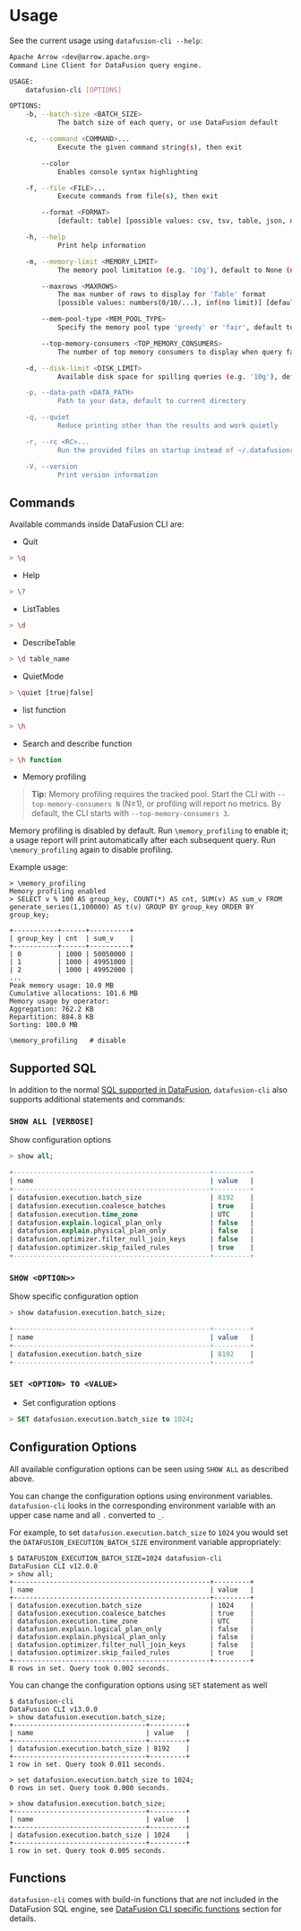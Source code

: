 <!---
  Licensed to the Apache Software Foundation (ASF) under one
  or more contributor license agreements.  See the NOTICE file
  distributed with this work for additional information
  regarding copyright ownership.  The ASF licenses this file
  to you under the Apache License, Version 2.0 (the
  "License"); you may not use this file except in compliance
  with the License.  You may obtain a copy of the License at

    http://www.apache.org/licenses/LICENSE-2.0

  Unless required by applicable law or agreed to in writing,
  software distributed under the License is distributed on an
  "AS IS" BASIS, WITHOUT WARRANTIES OR CONDITIONS OF ANY
  KIND, either express or implied.  See the License for the
  specific language governing permissions and limitations
  under the License.
-->

# Usage

See the current usage using `datafusion-cli --help`:

```bash
Apache Arrow <dev@arrow.apache.org>
Command Line Client for DataFusion query engine.

USAGE:
    datafusion-cli [OPTIONS]

OPTIONS:
    -b, --batch-size <BATCH_SIZE>
            The batch size of each query, or use DataFusion default

    -c, --command <COMMAND>...
            Execute the given command string(s), then exit

        --color
            Enables console syntax highlighting

    -f, --file <FILE>...
            Execute commands from file(s), then exit

        --format <FORMAT>
            [default: table] [possible values: csv, tsv, table, json, nd-json]

    -h, --help
            Print help information

    -m, --memory-limit <MEMORY_LIMIT>
            The memory pool limitation (e.g. '10g'), default to None (no limit)

        --maxrows <MAXROWS>
            The max number of rows to display for 'Table' format
            [possible values: numbers(0/10/...), inf(no limit)] [default: 40]

        --mem-pool-type <MEM_POOL_TYPE>
            Specify the memory pool type 'greedy' or 'fair', default to 'greedy'

        --top-memory-consumers <TOP_MEMORY_CONSUMERS>
            The number of top memory consumers to display when query fails due to memory exhaustion. To disable memory consumer tracking, set this value to 0 [default: 3]

    -d, --disk-limit <DISK_LIMIT>
            Available disk space for spilling queries (e.g. '10g'), default to None (uses DataFusion's default value of '100g')

    -p, --data-path <DATA_PATH>
            Path to your data, default to current directory

    -q, --quiet
            Reduce printing other than the results and work quietly

    -r, --rc <RC>...
            Run the provided files on startup instead of ~/.datafusionrc

    -V, --version
            Print version information
```

## Commands

Available commands inside DataFusion CLI are:

- Quit

```bash
> \q
```

- Help

```bash
> \?
```

- ListTables

```bash
> \d
```

- DescribeTable

```bash
> \d table_name
```

- QuietMode

```bash
> \quiet [true|false]
```

- list function

```bash
> \h
```

- Search and describe function

```bash
> \h function
```

- Memory profiling

> **Tip:** Memory profiling requires the tracked pool. Start the CLI with `--top-memory-consumers N` (N≥1), or profiling will report no metrics. By default, the CLI starts with `--top-memory-consumers 3`.

Memory profiling is disabled by default. Run `\memory_profiling` to enable it; a usage report will print automatically after each subsequent query. Run `\memory_profiling` again to disable profiling.

Example usage:

```text
> \memory_profiling
Memory profiling enabled
> SELECT v % 100 AS group_key, COUNT(*) AS cnt, SUM(v) AS sum_v FROM generate_series(1,100000) AS t(v) GROUP BY group_key ORDER BY group_key;

+-----------+------+----------+
| group_key | cnt  | sum_v    |
+-----------+------+----------+
| 0         | 1000 | 50050000 |
| 1         | 1000 | 49951000 |
| 2         | 1000 | 49952000 |
...
Peak memory usage: 10.0 MB
Cumulative allocations: 101.6 MB
Memory usage by operator:
Aggregation: 762.2 KB
Repartition: 884.8 KB
Sorting: 100.0 MB

\memory_profiling   # disable
```

## Supported SQL

In addition to the normal [SQL supported in DataFusion], `datafusion-cli` also
supports additional statements and commands:

[sql supported in datafusion]: ../sql/index.rst

### `SHOW ALL [VERBOSE]`

Show configuration options

```sql
> show all;

+-------------------------------------------------+---------+
| name                                            | value   |
+-------------------------------------------------+---------+
| datafusion.execution.batch_size                 | 8192    |
| datafusion.execution.coalesce_batches           | true    |
| datafusion.execution.time_zone                  | UTC     |
| datafusion.explain.logical_plan_only            | false   |
| datafusion.explain.physical_plan_only           | false   |
| datafusion.optimizer.filter_null_join_keys      | false   |
| datafusion.optimizer.skip_failed_rules          | true    |
+-------------------------------------------------+---------+

```

### `SHOW <OPTION>>`

Show specific configuration option

```SQL
> show datafusion.execution.batch_size;

+-------------------------------------------------+---------+
| name                                            | value   |
+-------------------------------------------------+---------+
| datafusion.execution.batch_size                 | 8192    |
+-------------------------------------------------+---------+

```

### `SET <OPTION> TO <VALUE>`

- Set configuration options

```sql
> SET datafusion.execution.batch_size to 1024;
```

## Configuration Options

All available configuration options can be seen using `SHOW ALL` as described above.

You can change the configuration options using environment
variables. `datafusion-cli` looks in the corresponding environment
variable with an upper case name and all `.` converted to `_`.

For example, to set `datafusion.execution.batch_size` to `1024` you
would set the `DATAFUSION_EXECUTION_BATCH_SIZE` environment variable
appropriately:

```shell
$ DATAFUSION_EXECUTION_BATCH_SIZE=1024 datafusion-cli
DataFusion CLI v12.0.0
> show all;
+-------------------------------------------------+---------+
| name                                            | value   |
+-------------------------------------------------+---------+
| datafusion.execution.batch_size                 | 1024    |
| datafusion.execution.coalesce_batches           | true    |
| datafusion.execution.time_zone                  | UTC     |
| datafusion.explain.logical_plan_only            | false   |
| datafusion.explain.physical_plan_only           | false   |
| datafusion.optimizer.filter_null_join_keys      | false   |
| datafusion.optimizer.skip_failed_rules          | true    |
+-------------------------------------------------+---------+
8 rows in set. Query took 0.002 seconds.
```

You can change the configuration options using `SET` statement as well

```shell
$ datafusion-cli
DataFusion CLI v13.0.0
> show datafusion.execution.batch_size;
+---------------------------------+---------+
| name                            | value   |
+---------------------------------+---------+
| datafusion.execution.batch_size | 8192    |
+---------------------------------+---------+
1 row in set. Query took 0.011 seconds.

> set datafusion.execution.batch_size to 1024;
0 rows in set. Query took 0.000 seconds.

> show datafusion.execution.batch_size;
+---------------------------------+---------+
| name                            | value   |
+---------------------------------+---------+
| datafusion.execution.batch_size | 1024    |
+---------------------------------+---------+
1 row in set. Query took 0.005 seconds.
```

## Functions

`datafusion-cli` comes with build-in functions that are not included in the
DataFusion SQL engine, see [DataFusion CLI specific functions](functions.md) section
for details.
